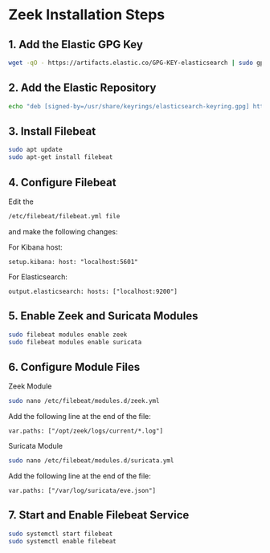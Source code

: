 # Zeek Installation Steps
## 1. Add the Elastic GPG Key
```bash
wget -qO - https://artifacts.elastic.co/GPG-KEY-elasticsearch | sudo gpg --dearmor -o /usr/share/keyrings/elasticsearch-keyring.gpg
```
## 2. Add the Elastic Repository
```bash
echo "deb [signed-by=/usr/share/keyrings/elasticsearch-keyring.gpg] https://artifacts.elastic.co/packages/8.x/apt stable main" | sudo tee /etc/apt/sources.list.d/elastic-8.x.list
```
## 3. Install Filebeat
```bash
sudo apt update
sudo apt-get install filebeat
```
## 4. Configure Filebeat

Edit the 
```bash 
/etc/filebeat/filebeat.yml file
```
and make the following changes:

For Kibana host:

`setup.kibana:
host: "localhost:5601"`

For Elasticsearch:

`output.elasticsearch:
hosts: ["localhost:9200"]`

## 5. Enable Zeek and Suricata Modules
```bash
sudo filebeat modules enable zeek
sudo filebeat modules enable suricata
```

## 6. Configure Module Files
Zeek Module

```bash
sudo nano /etc/filebeat/modules.d/zeek.yml
```

Add the following line at the end of the file:

`
var.paths: ["/opt/zeek/logs/current/*.log"]
`

Suricata Module

```bash
sudo nano /etc/filebeat/modules.d/suricata.yml
```

Add the following line at the end of the file:

`
var.paths: ["/var/log/suricata/eve.json"]
`

## 7. Start and Enable Filebeat Service
```bash
sudo systemctl start filebeat
sudo systemctl enable filebeat
```